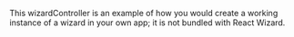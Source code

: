 This wizardController is an example of how 
you would create a working instance of a wizard
in your own app; it is not bundled with React Wizard.